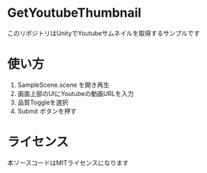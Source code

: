 # GetYoutubeThumbnail

このリポジトリはUnityでYoutubeサムネイルを取得するサンプルです


# 使い方
1. SampleScene.scene を開き再生
1. 画面上部のUIにYoutubeの動画URLを入力
1. 品質Toggleを選択
1. Submit ボタンを押す

# ライセンス
本ソースコードはMITライセンスになります

